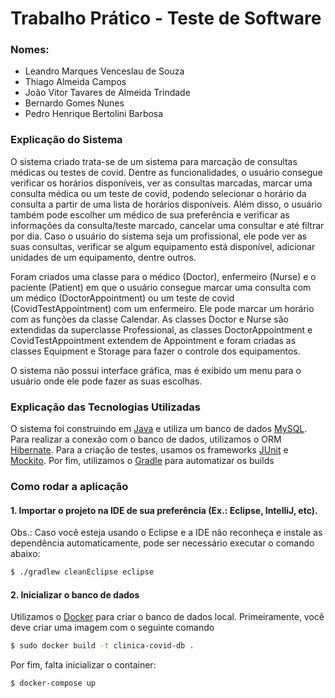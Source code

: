 # Trabalho Prático - Teste de Software

### Nomes:

- Leandro Marques Venceslau de Souza
- Thiago Almeida Campos
- João Vitor Tavares de Almeida Trindade
- Bernardo Gomes Nunes
- Pedro Henrique Bertolini Barbosa

### Explicação do Sistema

O sistema criado trata-se de um sistema para marcação de consultas médicas ou testes de covid. Dentre as funcionalidades, o usuário consegue verificar os horários disponíveis, ver as consultas marcadas, marcar uma consulta médica ou um teste de covid, podendo selecionar o horário da consulta a partir de uma lista de horários disponíveis. Além disso, o usuário também pode escolher um médico de sua preferência e verificar as informações da consulta/teste marcado, cancelar uma consultar e até filtrar por dia. Caso o usuário do sistema seja um profissional, ele pode ver as suas consultas, verificar se algum equipamento está disponível, adicionar unidades de um equipamento, dentre outros.

Foram criados uma classe para o médico (Doctor), enfermeiro (Nurse) e o paciente (Patient) em que o usuário consegue marcar uma consulta com um médico (DoctorAppointment) ou um teste de covid (CovidTestAppointment) com um enfermeiro. Ele pode marcar um horário com as funções da classe Calendar. As classes Doctor e Nurse são extendidas da superclasse Professional, as classes DoctorAppointment e CovidTestAppointment extendem de Appointment e foram criadas as classes Equipment e Storage para fazer o controle dos equipamentos.

O sistema não possui interface gráfica, mas é exibido um menu para o usuário onde ele pode fazer as suas escolhas. 

### Explicação das Tecnologias Utilizadas

O sistema foi construindo em [Java]('https://www.java.com') e utiliza um banco de dados [MySQL]('https://www.mysql.com/'). Para realizar a conexão com o banco de dados, utilizamos o ORM [Hibernate]('https://hibernate.org/'). Para a criação de testes, usamos os frameworks [JUnit]('https://junit.org/') e [Mockito]('https://site.mockito.org/'). Por fim, utilizamos o [Gradle]('https://gradle.org/') para automatizar os builds

### Como rodar a aplicação

#### 1. Importar o projeto na IDE de sua preferência (Ex.: Eclipse, IntelliJ, etc).

Obs.: Caso você esteja usando o Eclipse e a IDE não reconheça e instale as dependência automaticamente, pode ser necessário executar o comando abaixo:

```bash
$ ./gradlew cleanEclipse eclipse
```

#### 2. Inicializar o banco de dados

Utilizamos o [Docker]('https://www.docker.com/') para criar o banco de dados local. Primeiramente, você deve criar uma imagem com o seguinte comando


```bash
$ sudo docker build -t clinica-covid-db .
```

Por fim, falta inicializar o container:

```bash
$ docker-compose up
```
